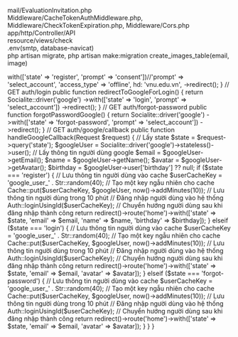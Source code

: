 mail/EvaluationInvitation.php  
Middleware/CacheTokenAuthMiddleware.php, Middleware/CheckTokenExpiration.php, Middleware/Cors.php  
app/http/Controller/API  
resource/views/check  
.env(smtp, database-navicat)  
php artisan migrate, php artisan make:migration create_images_table(email, image)  




<?php

namespace App\Http\Controllers\Auth;

use App\Http\Controllers\Controller;
use Illuminate\Http\Request;
use Carbon\Carbon;
use Illuminate\Support\Facades\Auth;
use Laravel\Socialite\Facades\Socialite;
use Illuminate\Support\Facades\DB;
use Illuminate\Support\Facades\Hash;
use Illuminate\Support\Facades\Cache;
use Illuminate\Support\Str;

class GoogleController extends Controller
{
    //GET auth/register
    public function redirectToGoogleForRegister() {
        return Socialite::driver('google')
        ->with(['state' => 'register', 'prompt' => 'consent'])//'prompt' => 'select_account', 'access_type' => 'offline', hd: 'vnu.edu.vn',
        ->redirect();
    }

     // GET auth/login
     public function redirectToGoogleForLogin() {
        return Socialite::driver('google')
        ->with(['state' => 'login', 'prompt' => 'select_account'])
        ->redirect();
     }

     // GET auth/forgot-password
     public function forgotPasswordGoogle() {
        return Socialite::driver('google')
        ->with(['state' => 'forgot-password', 'prompt' => 'select_account'])
        ->redirect();
     }

    // GET auth/google/callback
    public function handleGoogleCallback(Request $request) {
        // Lấy state
        $state = $request->query('state');
        $googleUser = Socialite::driver('google')->stateless()->user();
        // Lấy thông tin người dùng google
        $email = $googleUser->getEmail();
        $name = $googleUser->getName();
        $avatar = $googleUser->getAvatar();
        $birthday = $googleUser->user['birthday'] ?? null;

        if ($state === 'register') {
            // Lưu thông tin người dùng vào cache
            $userCacheKey = 'google_user_' . Str::random(40); // Tạo một key ngẫu nhiên cho cache
            Cache::put($userCacheKey, $googleUser, now()->addMinutes(10)); // Lưu thông tin người dùng trong 10 phút
            
            // Đăng nhập người dùng vào hệ thống
            Auth::loginUsingId($userCacheKey);
        
            // Chuyển hướng người dùng sau khi đăng nhập thành công
            return redirect()->route('home')->with(['state' => $state, 'email' => $email, 'name' => $name, 'birthday' => $birthday]);

        } elseif ($state === 'login') {
             // Lưu thông tin người dùng vào cache
            $userCacheKey = 'google_user_' . Str::random(40); // Tạo một key ngẫu nhiên cho cache
            Cache::put($userCacheKey, $googleUser, now()->addMinutes(10)); // Lưu thông tin người dùng trong 10 phút
        
             // Đăng nhập người dùng vào hệ thống
            Auth::loginUsingId($userCacheKey);
        
             // Chuyển hướng người dùng sau khi đăng nhập thành công
            return redirect()->route('home')->with(['state' => $state, 'email' => $email, 'avatar' => $avatar]);
         } elseif ($state === 'forgot-password') {
            // Lưu thông tin người dùng vào cache
            $userCacheKey = 'google_user_' . Str::random(40); // Tạo một key ngẫu nhiên cho cache
            Cache::put($userCacheKey, $googleUser, now()->addMinutes(10)); // Lưu thông tin người dùng trong 10 phút
        
             // Đăng nhập người dùng vào hệ thống
            Auth::loginUsingId($userCacheKey);
        
             // Chuyển hướng người dùng sau khi đăng nhập thành công
            return redirect()->route('home')->with(['state' => $state, 'email' => $email, 'avatar' => $avatar]);
         }
    }
}